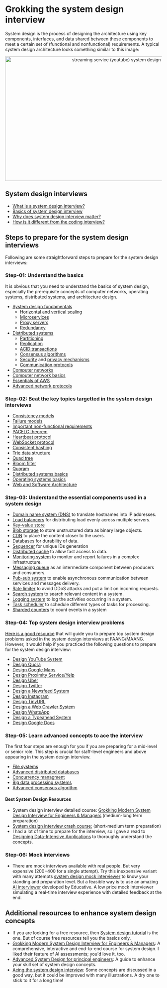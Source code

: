 # Grokking the system design interview
System design is the process of designing the architecture using key components, interfaces, and data shared between these components to meet a certain set of (functional and nonfunctional) requirements.
A typical system design architecture looks something similar to this image:
<p align="center">
  <img src="https://github.com/ibrahimEd/grokking-system-design-interview/blob/main/streaming-300.png" alt="streaming service (youtube) system design" width="700" height="400">
</p>

## System design interviews
- [What is a system design interview?](https://www.linkedin.com/pulse/from-zero-system-design-hero-educativeios-blueprint-ekanathan-6nyfc)
- [Basics of system design interview](https://www.youtube.com/watch?v=uw-gcK9bjkk) 
- [Why does system design interview matter?](https://www.educative.io/blog/faang-system-design-interview-guide)
- [How is it different from the coding interview?](https://www.educative.io/blog/faang-system-design-interview-guide)



## Steps to prepare for the system design interviews
Following are some straightforward steps to prepare for the system design interviews:

### Step-01: Understand the basics
It is obvious that you need to understand the basics of system design, especially the prerequisite concepts of computer networks, operating systems, distributed systems, and architecture design. 
* [System design fundamentals](https://www.educative.io/blog/complete-guide-to-system-design#systemdesignfundamentals)
  * [Horizontal and vertical scaling](https://www.educative.io/answers/what-is-horizontal-and-vertical-scaling)
  * [Microservices](https://cloud.google.com/learn/what-is-microservices-architecture)
  * [Proxy servers](https://www.educative.io/answers/what-is-a-proxy-server)
  * [Redundancy](https://www.linkedin.com/advice/0/how-can-you-design-new-system-redundancy-mind-eterf)
* [Distributed systems](https://www.educative.io/courses/distributed-systems-practitioners)
  * [Partitioning](https://www.educative.io/courses/distributed-systems-practitioners/partitioning)
  * [Replication](https://www.educative.io/courses/distributed-systems-practitioners/replication)
  * [ACID transactions](https://www.databricks.com/glossary/acid-transactions)
  * [Consensus algorithms](https://www.educative.io/answers/what-is-a-consensus-algorithm)
  * [Security](https://www.einfochips.com/blog/designing-robust-and-secure-systems-considerations-for-effective-system-design/) and [privacy mechanisms](https://www.linkedin.com/advice/3/how-do-you-secure-privacy-distributed-systems)
  * [Communication protocols](https://sybase91.medium.com/system-design-basics-part-2-network-protocols-e6c3487779d2)
* [Computer networks](https://learning.oreilly.com/library/view/computer-networks-5th/9780123850591/)
* [Computer network basics](https://www.educative.io/blog/computer-networking-basics)
* [Essentials of AWS](https://www.educative.io/blog/amazon-aws-best-services#good-parts)
* [Advanced network protocols](https://www.linkedin.com/pulse/system-design-chapter-2-understanding-computer-networks-mishra-x3lcc)


### Step-02: Beat the key topics targetted in the system design interviews
* [Consistency models](https://www.educative.io/courses/grokking-modern-system-design-interview-for-engineers-managers/spectrum-of-consistency-models)
* [Failure models](https://www.educative.io/courses/grokking-modern-system-design-interview-for-engineers-managers/the-spectrum-of-failure-models)
* [Important non-functional requirements](https://www.educative.io/courses/grokking-modern-system-design-interview-for-engineers-managers/availability)
* [PACELC theorem](https://www.educative.io/blog/complete-guide-system-design-interview#pacelc)
* [Heartbeat protocol](https://www.educative.io/blog/complete-guide-system-design-interview#heartbeat)
* [WebSocket protocol](https://www.educative.io/blog/complete-guide-system-design-interview#websockets)
* [Consistent hashing](https://www.educative.io/answers/what-is-consistent-hashing)
* [Trie data structure](https://www.educative.io/courses/grokking-modern-system-design-interview-for-engineers-managers/data-structure-for-storing-prefixes)
* [Quad tree](https://dev.to/karanpratapsingh/system-design-geohashing-and-quadtrees-1fe7)
* [Bloom filter](https://www.educative.io/answers/what-is-a-bloom-filter)
* [Quoram](https://www.educative.io/answers/what-is-quorum-in-distributed-systems)
* [Distributed systems basics](https://www.educative.io/courses/distributed-systems-practitioners)
* [Operating systems basics](https://www.geeksforgeeks.org/introduction-of-operating-system-set-1/)
* [Web and Software Architecture](https://www.educative.io/blog/how-to-design-a-web-application-software-architecture-101)


### Step-03: Understand the essential components used in a system design
* [Domain name system (DNS)](https://www.educative.io/courses/grokking-modern-system-design-interview-for-engineers-managers/introduction-to-domain-name-system-dns) to translate hostnames into IP addresses.
* [Load balancers](https://www.educative.io/courses/grokking-modern-system-design-interview-for-engineers-managers/introduction-to-load-balancers) for distributing load evenly across multiple servers. 
* [Key-value store](https://www.educative.io/courses/grokking-modern-system-design-interview-for-engineers-managers/system-design-the-key-value-store)
* [Blob storage](https://www.educative.io/courses/grokking-modern-system-design-interview-for-engineers-managers/system-design-a-blob-store) to store unstructured data as binary large objects. 
* [CDN](https://www.educative.io/courses/grokking-modern-system-design-interview-for-engineers-managers/system-design-the-content-delivery-network-cdn) to place the content closer to the users.
* [Databases](https://www.educative.io/courses/grokking-modern-system-design-interview-for-engineers-managers/introduction-to-databases) for durability of data.
* [Sequencer](https://www.educative.io/courses/grokking-modern-system-design-interview-for-engineers-managers/system-design-sequencer) for unique IDs generation
* [Distributed cache](https://www.educative.io/courses/grokking-modern-system-design-interview-for-engineers-managers/system-design-the-distributed-cache) to allow fast access to data. 
* [Monitoring system](https://www.educative.io/courses/grokking-modern-system-design-interview-for-engineers-managers/system-design-distributed-monitoring) to monitor and report failures in a complex infrastructure.
* [Messaging queue](https://www.educative.io/courses/grokking-modern-system-design-interview-for-engineers-managers/system-design-the-distributed-messaging-queue) as an intermediate component between producers and consumers.
* [Pub-sub system](https://www.educative.io/courses/grokking-modern-system-design-interview-for-engineers-managers/system-design-the-pub-sub-abstraction) to enable asynchronous communication between services and messages delivery.
* [Rate limiter](https://www.educative.io/courses/grokking-modern-system-design-interview-for-engineers-managers/system-design-the-rate-limiter) to avoid DDoS attacks and put a limit on incoming requests.
* [Search system](https://www.educative.io/courses/grokking-modern-system-design-interview-for-engineers-managers/system-design-the-distributed-search) to search relevant content in a system.
* [Logging system](https://www.educative.io/courses/grokking-modern-system-design-interview-for-engineers-managers/system-design-distributed-logging) to log the activities occurring in a system.
* [Task scheduler](https://www.educative.io/courses/grokking-modern-system-design-interview-for-engineers-managers/system-design-the-distributed-task-scheduler) to schedule different types of tasks for processing.
* [Sharded counters](https://www.educative.io/courses/grokking-modern-system-design-interview-for-engineers-managers/system-design-the-sharded-counters) to count events in a system 

### Step-04: Top system design interview problems
[Here is a good resource](https://github.com/yasir-educative/system-design-interview/blob/main/SDI%20questions.md) that will guide you to prepare top system design problems asked in the system design interviews at FAANG/MAANG. However, it would help if you practiced the following questions to prepare for the system design interview:
* [Design YouTube System](https://www.educative.io/courses/grokking-modern-system-design-interview-for-engineers-managers/system-design-youtube)
* [Design Quora](https://www.educative.io/courses/grokking-modern-system-design-interview-for-engineers-managers/system-design-quora)
* [Design Google Maps](https://www.educative.io/courses/grokking-modern-system-design-interview-for-engineers-managers/system-design-google-maps)
* [Design Proximity Service/Yelp](https://www.educative.io/courses/grokking-modern-system-design-interview-for-engineers-managers/system-design-yelp)
* [Design Uber](https://www.educative.io/courses/grokking-modern-system-design-interview-for-engineers-managers/system-design-uber)
* [Design Twitter](https://www.educative.io/courses/grokking-modern-system-design-interview-for-engineers-managers/system-design-twitter)
* [Design a Newsfeed System](https://www.educative.io/courses/grokking-modern-system-design-interview-for-engineers-managers/system-design-newsfeed-system)
* [Design Instagram](https://www.educative.io/courses/grokking-modern-system-design-interview-for-engineers-managers/system-design-instagram) 
* [ Design TinyURL](https://www.educative.io/courses/grokking-modern-system-design-interview-for-engineers-managers/system-design-tinyurl)
* [Design a Web Crawler System](https://www.educative.io/courses/grokking-modern-system-design-interview-for-engineers-managers/system-design-web-crawler)
* [Design WhatsApp](https://www.educative.io/courses/grokking-modern-system-design-interview-for-engineers-managers/system-design-whatsapp)
* [ Design a Typeahead System](https://www.educative.io/courses/grokking-modern-system-design-interview-for-engineers-managers/system-design-the-typeahead-suggestion-system)
* [Design Google Docs](https://www.educative.io/courses/grokking-modern-system-design-interview-for-engineers-managers/system-design-google-docs)

### Step-05: Learn advanced concepts to ace the interview
The first four steps are enough for you if you are preparing for a mid-level or senior role. This step is crucial for staff-level engineers and above appearing in the system design interview. 
* [File systems](https://www.educative.io/courses/grokking-the-principles-and-practices-of-advanced-system-design/introduction-to-distributed-file-systems)
* [Advanced distributed databases](https://www.educative.io/courses/grokking-the-principles-and-practices-of-advanced-system-design/introduction-to-distributed-databases)
* [Concurrency managment](https://www.educative.io/courses/grokking-the-principles-and-practices-of-advanced-system-design/introduction-to-concurrency-management)
* [Big data processing systems](https://www.educative.io/courses/grokking-the-principles-and-practices-of-advanced-system-design/introduction-to-big-data-processing-systems)
* [Advanced consensus algorithm](https://www.educative.io/courses/grokking-the-principles-and-practices-of-advanced-system-design/consensus-prerequisites-and-two-generals-problem)
  

#### Best System Design Resources

* System design interview detailed course: [Grokking Modern System Design Interview for Engineers & Managers](https://www.educative.io/courses/grokking-modern-system-design-interview-for-engineers-managers/what-is-a-system-design-interview) (medium-long term preparation)
* [System design interview crash course:](https://www.educative.io/courses/system-design-interview-prep-crash-course) (short-medium term preparation)
* I had a lot of time to prepare for the interview, so I gave a read to [Designing Data-Intensive Applications](https://www.oreilly.com/library/view/designing-data-intensive-applications/9781491903063/) to thoroughly understand the concepts. 

### Step-06: Mock interviews
* There are mock interviews available with real people. But very expensive ($200-$400 for a single attempt). Try this inexpensive variant with many attempts [system design mock interviewer](https://www.intervue.io/pricing) to know your standing and preparation level. But a feasible way is to use an amazing [AI interviewer](https://www.educative.io/mock-interview) developed by Educative. A low price mock interviewer simulating a real-time interview experience with detailed feedback at the end.
  

## Additional resources to enhance system design concepts
* If you are looking for a free resource, then [System design tutorial](https://www.geeksforgeeks.org/system-design-tutorial/) is the one. But of course free resources tell you the basics only. 
* [Grokking Modern System Design Interview for Engineers & Managers](https://www.educative.io/courses/grokking-modern-system-design-interview-for-engineers-managers): A comprehensive, interactive and end-to-end course for system design. I liked their feature of AI assessments; you'd love it, too. 
* [Advanced System Design for principal engineers](https://www.educative.io/blog/advanced-system-design-for-principal-engineers): A guide to enhance your skill set of system design concepts. 
* [Acing the system design interview](https://learning.oreilly.com/library/view/acing-the-system/9781633439108/): Some concepts are discussed in a good way, but it could be improved with many illustrations. A dry one to stick to it for a long time! 


